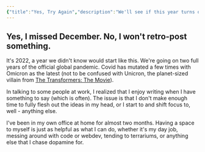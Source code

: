 ```yaml
---
{"title":"Yes, Try Again","description":"We'll see if this year turns out different.","date":"2022-01-22","tags":["perspective","covid","hobby-chasing"],"dg-publish":true,"created":"2022-01-22T11:38:42","updated":"2025-08-09T20:23:49-04:00","permalink":"/output/write/2022/yes-try-again/","dgPassFrontmatter":true,"noteIcon":"3"}
---
```



## Yes, I missed December. No, I won't retro-post something.

It's 2022, a year we didn't know would start like this. We're going on two full years of the official global pandemic. Covid has mutated a few times with Omicron as the latest (not to be confused with Unicron, the planet-sized villain from [The Transformers: The Movie](https://www.imdb.com/title/tt0092106/)).

In talking to some people at work, I realized that I enjoy writing when I have something to say (which is often). The issue is that I don't make enough time to fully flesh out the ideas in my head, or I start to and shift focus to, well - anything else.

I've been in my own office at home for almost two months. Having a space to myself is just as helpful as what I can do, whether it's my day job, messing around with code or webdev, tending to terrariums, or anything else that I chase dopamine for.
